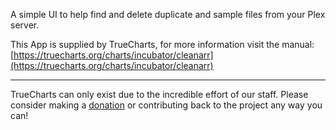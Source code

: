 A simple UI to help find and delete duplicate and sample files from your Plex server.

This App is supplied by TrueCharts, for more information visit the manual: [https://truecharts.org/charts/incubator/cleanarr](https://truecharts.org/charts/incubator/cleanarr)

---

TrueCharts can only exist due to the incredible effort of our staff.
Please consider making a [donation](https://truecharts.org/sponsor) or contributing back to the project any way you can!

